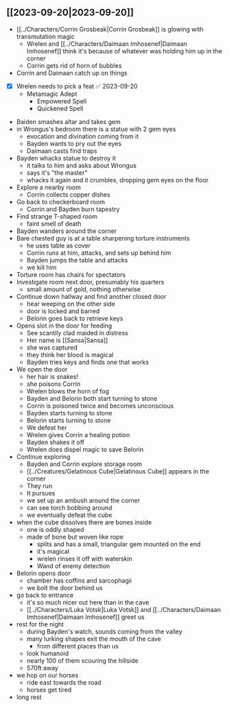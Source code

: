 ## [[2023-09-20|2023-09-20]]
- [[../Characters/Corrin Grosbeak|Corrin Grosbeak]] is glowing with transmutation magic
	- Wrelen and [[../Characters/Daimaan Imhosenef|Daimaan Imhosenef]] think it's because of whatever was holding him up in the corner
	- Corrin gets rid of horn of bubbles
- Corrin and Daimaan catch up on things
- [x] Wrelen needs to pick a feat ✅ 2023-09-20
	- Metamagic Adept
		- Empowered Spell
		- Quickened Spell
- Baiden smashes altar and takes gem
- in Wrongus's bedroom there is a statue with 2 gem eyes
	- evocation and divination coming from it
	- Bayden wants to pry out the eyes
	- Daimaan casts find traps
- Bayden whacks statue to destroy it
	- it talks to him and asks about Wrongus
	- says it's "the master"
	- whacks it again and it crumbles, dropping gem eyes on the floor
- Explore a nearby room
	- Corrin collects copper dishes
- Go back to checkerboard room
	- Corrin and Bayden burn tapestry
- Find strange T-shaped room
	- faint smell of death
- Bayden wanders around the corner
- Bare chested guy is at a table sharpening torture instruments
	- he uses table as cover
	- Corrin runs at him, attacks, and sets up behind him
	- Bayden jumps the table and attacks
	- we kill him
- Torture room has chairs for spectators
- Investigate room next door, presumably his quarters
	- small amount of gold, nothing otherwise
- Continue down hallway and find another closed door
	- hear weeping on the other side
	- door is locked and barred
	- Belorin goes back to retrieve keys
- Opens slot in the door for feeding
	- See scantily clad maided in distress
	- Her name is [[Sansa|Sansa]]
	- she was captured
	- they think her blood is magical
	- Bayden tries keys and finds one that works
- We open the door
	- her hair is snakes!
	- she poisons Corrin
	- Wrelen blows the horn of fog
	- Bayden and Belorin both start turning to stone
	- Corrin is poisoned twice and becomes unconscious
	- Bayden starts turning to stone
	- Belorin starts turning to stone
	- We defeat her
	- Wrelen gives Corrin a healing potion
	- Bayden shakes it off
	- Wrelen does dispel magic to save Belorin
- Continue exploring
	- Bayden and Corrin explore storage room
	- [[../Creatures/Gelatinous Cube|Gelatinous Cube]] appears in the corner
	- They run
	- It pursues
	- we set up an ambush around the corner
	- can see torch bobbing around
	- we eventually defeat the cube
- when the cube dissolves there are bones inside
	- one is oddly shaped
	- made of bone but woven like rope
		- splits and has a small, triangular gem mounted on the end
		- it's magical
		- wrelen rinses it off with waterskin
		- Wand of enemy detection
- Belorin opens door
	- chamber has coffins and sarcophagii
	- we bolt the door behind us
- go back to entrance
	- it's so much nicer out here than in the cave
	- [[../Characters/Luka Votsk|Luka Votsk]] and [[../Characters/Daimaan Imhosenef|Daimaan Imhosenef]] greet us
- rest for the night
	- during Bayden's watch, sounds coming from the valley
	- many lurking shapes exit the mouth of the cave
		- from different places than us
	- look humanoid
	- nearly 100 of them scouring the hillside
	- 570ft away
- we hop on our horses
	- ride east towards the road
	- horses get tired
- long rest